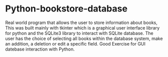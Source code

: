 # Python-bookstore-database
Real world program that allows the user to store information about books,
This was built mainly with tkinter which is a graphical user interface library for python and the
SQLite3 library to interact with SQLite database. The user has the choice of selecting all books within 
the database system, make an addition, a deletion or edit a specific field. Good Exercise for GUI datebase interaction with 
Python. 
